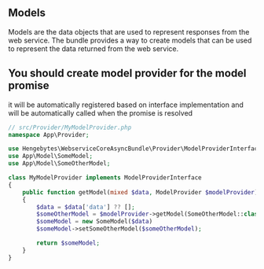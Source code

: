 ## Models
Models are the data objects that are used to represent responses from the web service. The bundle provides a way to create models that can be used to represent the data returned from the web service.

## You should create model provider for the model promise

it will be automatically registered based on interface implementation
and will be automatically called when the promise is resolved

```php
// src/Provider/MyModelProvider.php
namespace App\Provider;

use Hengebytes\WebserviceCoreAsyncBundle\Provider\ModelProviderInterface;
use App\Model\SomeModel;
use App\Model\SomeOtherModel;

class MyModelProvider implements ModelProviderInterface
{
    public function getModel(mixed $data, ModelProvider $modelProvider): object
    {
        $data = $data['data'] ?? [];
        $someOtherModel = $modelProvider->getModel(SomeOtherModel::class, $data['someOtherModel'] ?? []);
        $someModel = new SomeModel($data)
        $someModel->setSomeOtherModel($someOtherModel);

        return $someModel;
    }
}
```
